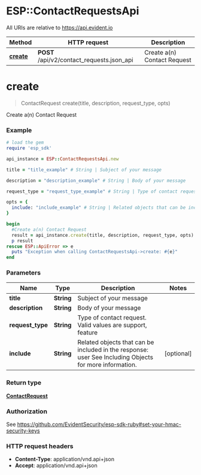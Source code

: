 # ESP::ContactRequestsApi

All URIs are relative to https://api.evident.io

Method | HTTP request | Description
------------- | ------------- | -------------
[**create**](ContactRequestsApi.md#create) | **POST** /api/v2/contact_requests.json_api | Create a(n) Contact Request


# **create**
> ContactRequest create(title, description, request_type, opts)

Create a(n) Contact Request



### Example
```ruby
# load the gem
require 'esp_sdk'

api_instance = ESP::ContactRequestsApi.new

title = "title_example" # String | Subject of your message

description = "description_example" # String | Body of your message

request_type = "request_type_example" # String | Type of contact request. Valid values are support, feature

opts = { 
  include: "include_example" # String | Related objects that can be included in the response:  user See Including Objects for more information.
}

begin
  #Create a(n) Contact Request
  result = api_instance.create(title, description, request_type, opts)
  p result
rescue ESP::ApiError => e
  puts "Exception when calling ContactRequestsApi->create: #{e}"
end
```

### Parameters

Name | Type | Description  | Notes
------------- | ------------- | ------------- | -------------
 **title** | **String**| Subject of your message | 
 **description** | **String**| Body of your message | 
 **request_type** | **String**| Type of contact request. Valid values are support, feature | 
 **include** | **String**| Related objects that can be included in the response:  user See Including Objects for more information. | [optional] 

### Return type

[**ContactRequest**](ContactRequest.md)

### Authorization

See https://github.com/EvidentSecurity/esp-sdk-ruby#set-your-hmac-security-keys

### HTTP request headers

 - **Content-Type**: application/vnd.api+json
 - **Accept**: application/vnd.api+json



